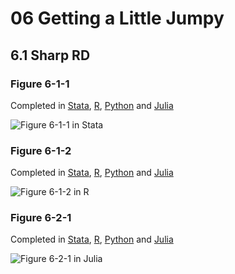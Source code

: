 # 06 Getting a Little Jumpy
## 6.1 Sharp RD

### Figure 6-1-1

Completed in [Stata](Figure%206-1-1.do), [R](Figure%206-1-1.r), [Python](Figure%206-1-1.py) and [Julia](Figure%206-1-1.jl)

![Figure 6-1-1 in Stata](https://github.com/vikjam/mostly-harmless-replication/blob/master/06%20Getting%20a%20Little%20Jumpy/Figure%206-1-1-Stata.png?raw=true)

### Figure 6-1-2

Completed in [Stata](Figure%206-1-2.do), [R](Figure%206-1-2.r), [Python](Figure%206-1-2.py) and [Julia](Figure%206-1-2.jl)

![Figure 6-1-2 in R](https://github.com/vikjam/mostly-harmless-replication/blob/master/06%20Getting%20a%20Little%20Jumpy/Figure%206-1-2-R.png?raw=true)

### Figure 6-2-1

Completed in [Stata](Figure%206-2-1.do), [R](Figure%206-2-1.r), [Python](Figure%206-2-1.py) and [Julia](Figure%206-1-1.jl)

![Figure 6-2-1 in Julia](https://github.com/vikjam/mostly-harmless-replication/blob/master/06%20Getting%20a%20Little%20Jumpy/Figure%206-2-1-Julia.png?raw=true)
